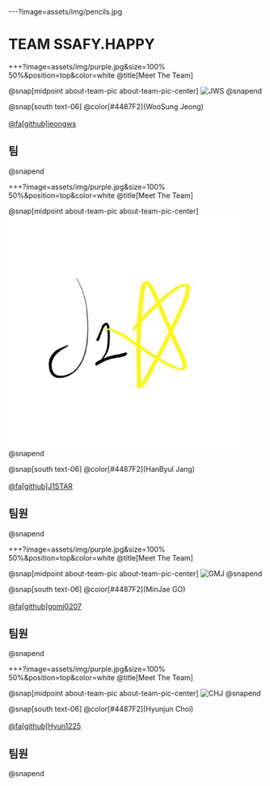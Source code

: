 ---?image=assets/img/pencils.jpg

# TEAM SSAFY.HAPPY

+++?image=assets/img/purple.jpg&size=100% 50%&position=top&color=white @title[Meet The Team]

@snap[midpoint about-team-pic about-team-pic-center]
![JWS](assets/img/정우성.이미지)
@snapend

@snap[south text-06]
@color[#4487F2](WooSung Jeong)
<br><br>
[@fa[github]jeongws](https://github.com/jeongws)
<br>
## 팀
@snapend

+++?image=assets/img/purple.jpg&size=100% 50%&position=top&color=white @title[Meet The Team]

@snap[midpoint about-team-pic about-team-pic-center]
![J1STAR](assets/img/j1star.jpeg)
@snapend

@snap[south text-06]
@color[#4487F2](HanByul Jang)
<br><br>
[@fa[github]J1STAR](https://github.com/J1STAR)
<br>
## 팀원
@snapend

+++?image=assets/img/purple.jpg&size=100% 50%&position=top&color=white @title[Meet The Team]

@snap[midpoint about-team-pic about-team-pic-center]
![GMJ](assets/img/고민재.이미지)
@snapend

@snap[south text-06]
@color[#4487F2](MinJae GO)
<br><br>
[@fa[github]gomj0207](https://github.com/rhalswo1234)
<br>
## 팀원
@snapend

+++?image=assets/img/purple.jpg&size=100% 50%&position=top&color=white @title[Meet The Team]

@snap[midpoint about-team-pic about-team-pic-center]
![CHJ](assets/img/최현준.이미지)
@snapend

@snap[south text-06]
@color[#4487F2](Hyunjun Choi)
<br><br>
[@fa[github]Hyun1225](https://github.com/Hyun1225)
<br>
## 팀원
@snapend

